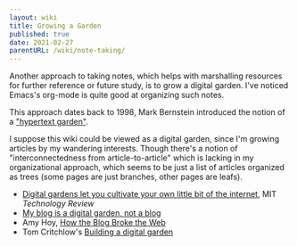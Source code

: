 ```yaml
---
layout: wiki
title: Growing a Garden
published: true
date: 2021-02-27
parentURL: /wiki/note-taking/
---
```


Another approach to taking notes, which helps with marshalling resources
for further reference or future study, is to grow a digital garden. I've
noticed Emacs's org-mode is quite good at organizing such notes.

This approach dates back to 1998, Mark Bernstein introduced the notion
of a ["hypertext garden"](http://www.eastgate.com/garden/Enter.html).

I suppose this wiki could be viewed as a digital garden, since I'm
growing articles by my wandering interests. Though there's a notion of
"interconnectedness from article-to-article" which is lacking in my
organizational approach, which seems to be just a list of articles
organized as trees (some pages are just branches, other pages are
leafs).

- [Digital gardens let you cultivate your own little bit of the internet](https://www.technologyreview.com/2020/09/03/1007716/digital-gardens-let-you-cultivate-your-own-little-bit-of-the-internet/),
  MIT _Technology Review_
- [My blog is a digital garden, not a blog](https://joelhooks.com/digital-garden)
- Amy Hoy, [How the Blog Broke the Web](https://stackingthebricks.com/how-blogs-broke-the-web/)
- Tom Critchlow's [Building a digital garden](https://tomcritchlow.com/2019/02/17/building-digital-garden/)
